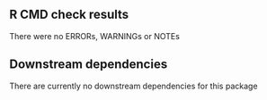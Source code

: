 ## R CMD check results
There were no ERRORs, WARNINGs or NOTEs

## Downstream dependencies
There are currently no downstream dependencies for this package
